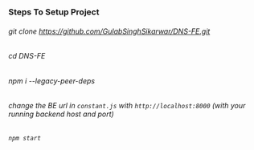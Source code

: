 ### Steps To Setup Project 

###### git clone https://github.com/GulabSinghSikarwar/DNS-FE.git

###### cd DNS-FE
###### npm i --legacy-peer-deps
###### change the BE url in `constant.js` with `http://localhost:8000` (with your running backend host and port)
###### `npm start`
 

